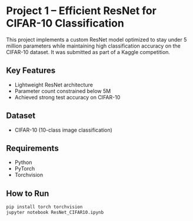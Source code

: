 # Project 1 – Efficient ResNet for CIFAR-10 Classification

This project implements a custom ResNet model optimized to stay under 5 million parameters while maintaining high classification accuracy on the CIFAR-10 dataset. It was submitted as part of a Kaggle competition.
## Key Features
- Lightweight ResNet architecture
- Parameter count constrained below 5M
- Achieved strong test accuracy on CIFAR-10

## Dataset
- CIFAR-10 (10-class image classification)

## Requirements
- Python
- PyTorch
- Torchvision

## How to Run
```bash
pip install torch torchvision
jupyter notebook ResNet_CIFAR10.ipynb
